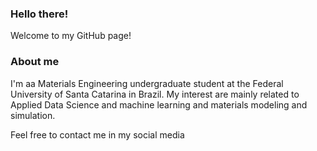 ### Hello there!

Welcome to my GitHub page!

### About me

I'm aa Materials Engineering undergraduate student at the Federal University of Santa Catarina in Brazil. My interest are mainly related to Applied Data Science and machine learning and materials modeling and simulation.

Feel free to contact me in my social media
<a href="https://www.linkedin.com/in/gustavopsantos/" target="_blank"><i class="bx bxl-linkedin"></i></a>

<!--
**gupaulasan/gupaulasan** is a ✨ _special_ ✨ repository because its `README.md` (this file) appears on your GitHub profile.

Here are some ideas to get you started:

- 🔭 I’m currently working on ...
- 🌱 I’m currently learning ...
- 👯 I’m looking to collaborate on ...
- 🤔 I’m looking for help with ...
- 💬 Ask me about ...
- 📫 How to reach me: ...
- 😄 Pronouns: ...
- ⚡ Fun fact: ...
-->
